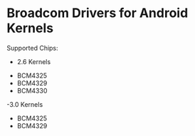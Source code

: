 Broadcom Drivers for Android Kernels
====================================

Supported Chips:
- 2.6 Kernels
* BCM4325
* BCM4329
* BCM4330

-3.0 Kernels
* BCM4325
* BCM4329
